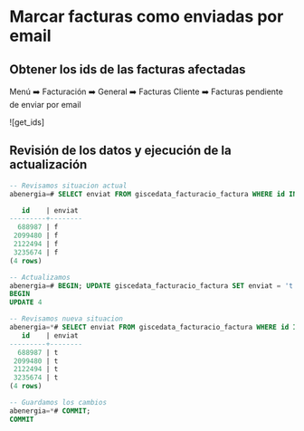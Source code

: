 # Marcar facturas como enviadas por email

## Obtener los ids de las facturas afectadas

Menú :arrow_right: Facturación :arrow_right: General :arrow_right: Facturas Cliente :arrow_right: Facturas pendiente de enviar por email

![get_ids]

## Revisión de los datos y ejecución de la actualización

```sql
-- Revisamos situacion actual
abenergia=# SELECT enviat FROM giscedata_facturacio_factura WHERE id IN (3235674, 2122494, 2099480, 688987);

   id    | enviat 
---------+--------
  688987 | f
 2099480 | f
 2122494 | f
 3235674 | f
(4 rows)

-- Actualizamos
abenergia=# BEGIN; UPDATE giscedata_facturacio_factura SET enviat = 't' WHERE id IN (3235674, 2122494, 2099480, 688987);
BEGIN
UPDATE 4

-- Revisamos nueva situacion
abenergia=*# SELECT enviat FROM giscedata_facturacio_factura WHERE id IN (3235674, 2122494, 2099480, 688987);
   id    | enviat 
---------+--------
  688987 | t
 2099480 | t
 2122494 | t
 3235674 | t
(4 rows)

-- Guardamos los cambios
abenergia=*# COMMIT;
COMMIT
```
